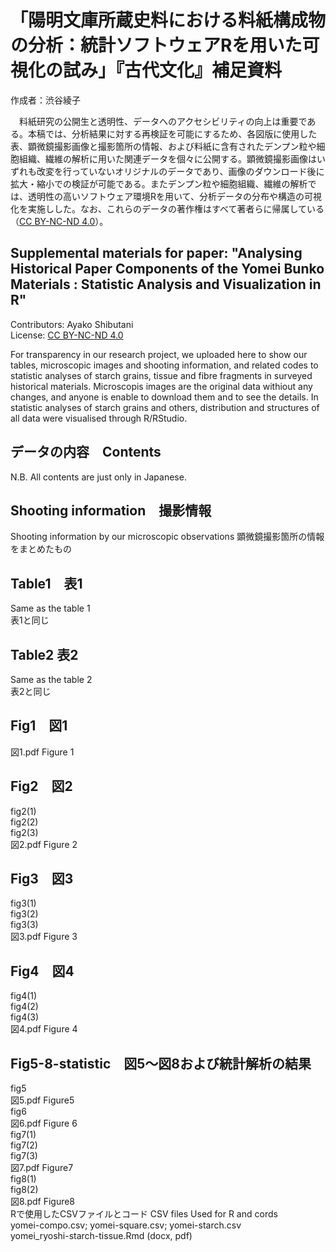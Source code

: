 # 「陽明文庫所蔵史料における料紙構成物の分析：統計ソフトウェアRを用いた可視化の試み」『古代文化』補足資料  

作成者：渋谷綾子  

　料紙研究の公開⽣と透明性、データへのアクセシビリティの向上は重要である。本稿では、分析結果に対する再検証を可能にするため、各図版に使⽤した表、顕微鏡撮影画像と撮影箇所の情報、および料紙に含有されたデンプン粒や細胞組織、繊維の解析に⽤いた関連データを個々に公開する。顕微鏡撮影画像はいずれも改変を⾏っていないオリジナルのデータであり、画像のダウンロード後に拡⼤・縮⼩での検証が可能である。またデンプン粒や細胞組織、繊維の解析では、透明性の⾼いソフトウェア環境Rを⽤いて、分析データの分布や構造の可視化を実施しした。なお、これらのデータの著作権はすべて著者らに帰属している（[CC BY-NC-ND 4.0](https://creativecommons.org/licenses/by-nc-nd/4.0/deed.ja)）。  
</p>

## **Supplemental materials for paper: "Analysing Historical Paper Components of the Yomei Bunko Materials : Statistic Analysis and Visualization in R"**

Contributors: Ayako Shibutani  
License: [CC BY-NC-ND 4.0](https://creativecommons.org/licenses/by-nc-nd/4.0/deed.en)  

For transparency in our research project, we uploaded here to show our tables, microscopic images and shooting information, and related codes to statistic analyses of starch grains, tissue and fibre fragments in surveyed historical materials. Microscopis images are the original data withiout any changes, and anyone is enable to download them and to see the details. In statistic analyses of starch grains and others, distribution and structures of all data were visualised through R/RStudio.  
</p>

## データの内容　Contents  

N.B. All contents are just only in Japanese.  

## Shooting information　撮影情報  

Shooting information by our microscopic observations
顕微鏡撮影箇所の情報をまとめたもの  

## Table1　表1

Same as the table 1  
表1と同じ

## Table2  表2

Same as the table 2  
表2と同じ  

## Fig1　図1 
図1.pdf Figure 1

## Fig2　図2  

fig2(1)  
fig2(2)  
fig2(3)  
図2.pdf Figure 2  

## Fig3　図3  

fig3(1)  
fig3(2)  
fig3(3)  
図3.pdf Figure 3  

## Fig4　図4  

fig4(1)  
fig4(2)  
fig4(3)  
図4.pdf Figure 4  

## Fig5-8-statistic　図5～図8および統計解析の結果  

fig5  
図5.pdf Figure5  
fig6  
図6.pdf Figure 6  
fig7(1)  
fig7(2)  
fig7(3)  
図7.pdf Figure7  
fig8(1)  
fig8(2)  
図8.pdf Figure8  
Rで使用したCSVファイルとコード  CSV files Used for R and cords  
yomei-compo.csv; yomei-square.csv; yomei-starch.csv  
yomei_ryoshi-starch-tissue.Rmd (docx, pdf)
